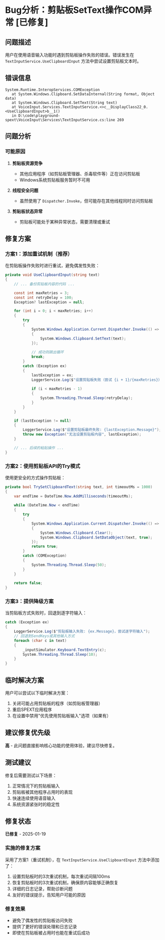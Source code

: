 # Bug分析：剪贴板SetText操作COM异常 [已修复]

## 问题描述
用户在使用语音输入功能时遇到剪贴板操作失败的错误。错误发生在 `TextInputService.UseClipboardInput` 方法中尝试设置剪贴板文本时。

## 错误信息
```
System.Runtime.InteropServices.COMException
   at System.Windows.Clipboard.SetDataInternal(String format, Object data)
   at System.Windows.Clipboard.SetText(String text)
   at VoiceInput.Services.TextInputService.<>c__DisplayClass22_0.<UseClipboardInput>b__1() 
   in D:\code\playground-spext\VoiceInput\Services\TextInputService.cs:line 269
```

## 问题分析

### 可能原因
1. **剪贴板资源竞争**
   - 其他应用程序（如剪贴板管理器、杀毒软件等）正在访问剪贴板
   - Windows系统剪贴板服务暂时不可用

2. **线程安全问题**
   - 虽然使用了 `Dispatcher.Invoke`，但可能存在其他线程同时访问剪贴板

3. **剪贴板状态异常**
   - 剪贴板可能处于某种异常状态，需要清理或重试

## 修复方案

### 方案1：添加重试机制（推荐）
在剪贴板操作失败时进行重试，避免偶发性失败：

```csharp
private void UseClipboardInput(string text)
{
    // ... 备份剪贴板内容的代码 ...

    const int maxRetries = 3;
    const int retryDelay = 100;
    Exception? lastException = null;

    for (int i = 0; i < maxRetries; i++)
    {
        try
        {
            System.Windows.Application.Current.Dispatcher.Invoke(() =>
            {
                System.Windows.Clipboard.SetText(text);
            });
            
            // 成功则跳出循环
            break;
        }
        catch (Exception ex)
        {
            lastException = ex;
            LoggerService.Log($"设置剪贴板失败（尝试 {i + 1}/{maxRetries}）: {ex.Message}");
            
            if (i < maxRetries - 1)
            {
                System.Threading.Thread.Sleep(retryDelay);
            }
        }
    }

    if (lastException != null)
    {
        LoggerService.Log($"设置剪贴板最终失败: {lastException.Message}");
        throw new Exception("无法设置剪贴板内容", lastException);
    }

    // ... 后续的粘贴操作 ...
}
```

### 方案2：使用剪贴板API的Try模式
使用更安全的方式操作剪贴板：

```csharp
private bool TrySetClipboardText(string text, int timeoutMs = 1000)
{
    var endTime = DateTime.Now.AddMilliseconds(timeoutMs);
    
    while (DateTime.Now < endTime)
    {
        try
        {
            System.Windows.Application.Current.Dispatcher.Invoke(() =>
            {
                System.Windows.Clipboard.Clear();
                System.Windows.Clipboard.SetDataObject(text, true);
            });
            return true;
        }
        catch (COMException)
        {
            System.Threading.Thread.Sleep(50);
        }
    }
    
    return false;
}
```

### 方案3：提供降级方案
当剪贴板方式失败时，回退到逐字符输入：

```csharp
catch (Exception ex)
{
    LoggerService.Log($"剪贴板输入失败: {ex.Message}，尝试逐字符输入");
    // 回退到SendKeys或其他输入方式
    foreach (char c in text)
    {
        _inputSimulator.Keyboard.TextEntry(c);
        System.Threading.Thread.Sleep(10);
    }
}
```

## 临时解决方案
用户可以尝试以下临时解决方案：
1. 关闭可能占用剪贴板的程序（如剪贴板管理器）
2. 重启SPEXT应用程序
3. 在设置中禁用"优先使用剪贴板输入"选项（如果有）

## 建议修复优先级
**高** - 此问题直接影响核心功能的使用体验，建议尽快修复。

## 测试建议
修复后需要测试以下场景：
1. 正常情况下的剪贴板输入
2. 剪贴板被其他程序占用时的表现
3. 快速连续使用语音输入
4. 系统资源紧张时的稳定性

## 修复状态
**已修复** - 2025-01-19

### 实施的修复方案
采用了方案1（重试机制），在 `TextInputService.UseClipboardInput` 方法中添加了：
1. 设置剪贴板时的3次重试机制，每次重试间隔100ms
2. 恢复剪贴板时的3次重试机制，确保原内容能够正确恢复
3. 详细的日志记录，帮助诊断问题
4. 友好的错误提示，告知用户可能的原因

### 修复效果
- 避免了偶发性的剪贴板访问失败
- 提供了更好的错误处理和日志记录
- 即使在剪贴板被占用时也能在重试后成功